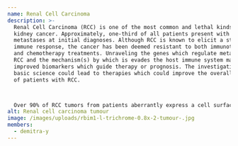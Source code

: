 ```yaml
---
name: Renal Cell Carcinoma
description: >-
  Renal Cell Carcinoma (RCC) is one of the most common and lethal kinds of
  kidney cancer. Approximately, one-third of all patients present with
  metastases at initial diagnoses. Although RCC is known to elicit a strong host
  immune response, the cancer has been deemed resistant to both immunotherapy
  and chemotherapy treatments. Unraveling the genes which regulate metastasis of
  RCC and the mechanism(s) by which is evades the host immune system may lead to
  improved biomarkers which guide therapy or prognosis. The investigation using
  basic science could lead to therapies which could improve the overall survival
  of patients with RCC.



  Over 90% of RCC tumors from patients aberrantly express a cell surface glycoprotein known as Kidney Injury Molecule-1 (KIM-1) to varying extents. Our lab uses basic science and translational techniques to elucidate the pathophysiological role of KIM-1 in RCC, investigating both the role of KIM-1 in host immune evasion, as well as its role in metastasis.
alt: Renal cell carcinoma tumour
image: /images/uploads/rbim1-l-trichrome-0.8x-2-tumour-.jpg
members:
  - demitra-y
---
```

